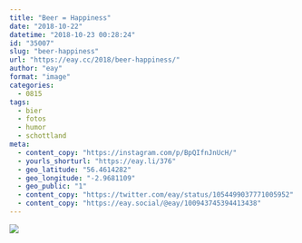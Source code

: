 ```yaml
---
title: "Beer = Happiness"
date: "2018-10-22"
datetime: "2018-10-23 00:28:24"
id: "35007"
slug: "beer-happiness"
url: "https://eay.cc/2018/beer-happiness/"
author: "eay"
format: "image"
categories:
  - 0815
tags:
  - bier
  - fotos
  - humor
  - schottland
meta:
  - content_copy: "https://instagram.com/p/BpQIfnJnUcH/"
  - yourls_shorturl: "https://eay.li/376"
  - geo_latitude: "56.4614282"
  - geo_longitude: "-2.9681109"
  - geo_public: "1"
  - content_copy: "https://twitter.com/eay/status/1054499037771005952"
  - content_copy: "https://eay.social/@eay/100943745394413438"
---
```


![](https://eay.cc/uploads/2018/happiness.jpeg)
